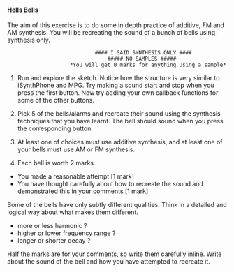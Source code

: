 #### Hells Bells ####

The aim of this exercise is to do some in depth practice of additive, FM and AM synthesis. You will be recreating the sound of a bunch of bells using synthesis only.

                                #### I SAID SYNTHESIS ONLY ####
                                    ##### NO SAMPLES #####  
                        *You will get 0 marks for anything using a sample*


1. Run and explore the sketch. Notice how the structure is very similar to iSynthPhone and MPG. Try making a sound start and stop when you press the first button. Now try adding your own callback functions for some of the other buttons.

2. Pick 5 of the bells/alarms and recreate their sound using the synthesis techniques that you have learnt. The bell should sound when you press the corresponding button.

3. At least one of choices must use additive synthesis, and at least one of your bells must use AM or FM synthesis.

4. Each bell is worth 2 marks.
  - You made a reasonable attempt [1 mark]
  - You have thought carefully about how to recreate the sound and demonstrated this in your comments [1 mark]


Some of the bells have only subtly different qualities. Think in a detailed and logical way about what makes them different.

- more or less harmonic ?
- higher or lower frequency range ?
- longer or shorter decay ?

Half the marks are for your comments, so write them carefully inline. Write about the sound of the bell and how you have attempted to recreate it.
